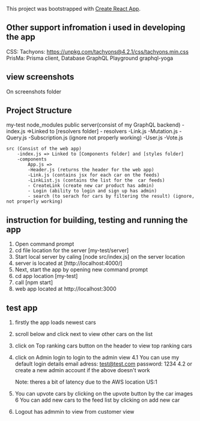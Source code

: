 This project was bootstrapped with [Create React App](https://github.com/facebook/create-react-app).

## Other support infromation i used in developing the app
CSS:  Tachyons: https://unpkg.com/tachyons@4.2.1/css/tachyons.min.css
PrisMa: Prisma client, Database
GraphQL Playground
graphql-yoga

## view screenshots
On screenshots folder


## Project Structure
my-test
    node_modules
    public
    server(consist of my GraphQL backend)
        - index.js =>Linked to [resolvers folder]
        - resolvers
            -Link.js
            -Mutation.js
            -Query.js
            -Subscription.js (ignore not properly working)
            -User.js
            -Vote.js

    src (Consist of the web app)
        -index.js => Linked to [Components folder] and [styles folder]
        -components
            App.js => 
            -Header.js (returns the header for the web app)
            -Link.js (contains jsx for each car on the feeds)
            -LinkList.js (contains the list for the  car feeds)
            - CreateLink (create new car product has admin)
            - Login (ability to login and sign up has admin)
            - search (to serach for cars by filtering the result) (ignore, not properly working)

## instruction for building, testing and running the app
1. Open command prompt
2. cd file location for the server [my-test/server]
3. Start local server by caling [node src/index.js] on the server location
4. server is located at [http://localhost:4000/]
5. Next, start the app by opening new command prompt
6. cd app location [my-test]
7. call [npm start]
8. web app located at http://localhost:3000                       


## test app 
1. firstly the app loads newest cars
2. scroll below and click next to view other cars on the list
3. click on Top ranking cars button on the header to view top ranking cars
4. click on Admin login to login to the admin view
	4.1 You can use my default login details 
		email adress: test@test.com
		password: 1234
	4.2 or create a new admin account if the above doesn't work
	
	Note: theres a bit of latency due to the AWS location US:1

5. 	You can upvote cars by clicking on the upvote button by the car images
6  You can add new cars to the feed list by clicking on add new car
7. Logout has admmin to view from customer view
	

